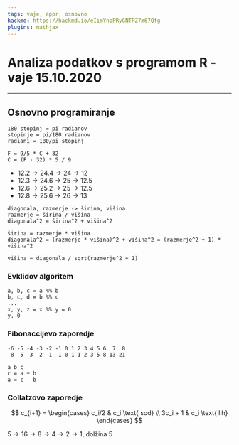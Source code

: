 ```yaml
---
tags: vaje, appr, osnovno
hackmd: https://hackmd.io/eIimYnpPRyGNTPZ7m67Qfg
plugins: mathjax
---
```

# Analiza podatkov s programom R - vaje 15.10.2020

---

## Osnovno programiranje

```
180 stopinj = pi radianov
stopinje = pi/180 radianov
radiani = 180/pi stopinj
```

```
F = 9/5 * C + 32
C = (F - 32) * 5 / 9
```

* $12.2 \to 24.4 \to 24 \to 12$
* $12.3 \to 24.6 \to 25 \to 12.5$
* $12.6 \to 25.2 \to 25 \to 12.5$
* $12.8 \to 25.6 \to 26 \to 13$

```
diagonala, razmerje -> širina, višina
razmerje = širina / višina
diagonala^2 = širina^2 + višina^2

širina = razmerje * višina
diagonala^2 = (razmerje * višina)^2 + višina^2 = (razmerje^2 + 1) * višina^2

višina = diagonala / sqrt(razmerje^2 + 1)
```

### Evklidov algoritem

```
a, b, c = a %% b
b, c, d = b %% c
...
x, y, z = x %% y = 0
y, 0
```

### Fibonaccijevo zaporedje

```
-6 -5 -4 -3 -2 -1 0 1 2 3 4 5 6  7  8
-8  5 -3  2 -1  1 0 1 1 2 3 5 8 13 21

a b c
c = a + b
a = c - b
```

### Collatzovo zaporedje

$$
c_{i+1} = \begin{cases}
c_i/2 & c_i \text{ sod} \\
3c_i + 1 & c_i \text{ lih}
\end{cases}
$$

$5 \to 16 \to 8 \to 4 \to 2 \to 1$, dolžina 5
